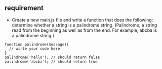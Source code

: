 ## requirement 
    
- Create a new main.js file and write a function that does the following: determine whether a string is a palindrome string. (Palindrome, a string read from the beginning as well as from the end. For example, abcba is a palindrome string.)

```
function palindrome(message){
  // wirte your code here
}
palindrome('hello'); // should return false
palindrome('abcba'); // should return true
```
